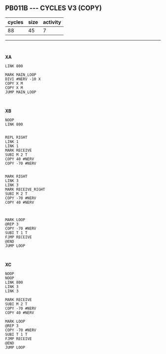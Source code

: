 ## PB011B --- CYCLES V3 (COPY)

| cycles | size | activity |
| ------ | ---- | -------- |
| 88 | 45 | 7 |
<hr>
<br>

**XA**

```
LINK 800

MARK MAIN_LOOP
DIVI #NERV -10 X
COPY X M
COPY X M
JUMP MAIN_LOOP
```

<br>

**XB**

```
NOOP
LINK 800


REPL RIGHT
LINK 1
LINK 1
MARK RECEIVE
SUBI M 2 T
COPY 40 #NERV
COPY -70 #NERV


MARK RIGHT
LINK 3
LINK 3
MARK RECEIVE_RIGHT
SUBI M 2 T
COPY -70 #NERV
COPY 40 #NERV



MARK LOOP
@REP 3
COPY -70 #NERV
SUBI T 1 T
FJMP RECEIVE
@END
JUMP LOOP
```

<br>

**XC**

```
NOOP
NOOP
LINK 800
LINK 3
LINK 3

MARK RECEIVE
SUBI M 2 T
COPY -70 #NERV
COPY 40 #NERV

MARK LOOP
@REP 3
COPY -70 #NERV
SUBI T 1 T
FJMP RECEIVE
@END
JUMP LOOP
```

